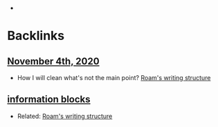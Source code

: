 - 

# Backlinks
## [November 4th, 2020](<November 4th, 2020.md>)
- How I will clean what's not the main point? [Roam's writing structure](<Roam's writing structure.md>)

## [information blocks](<information blocks.md>)
- Related: [Roam's writing structure](<Roam's writing structure.md>)

